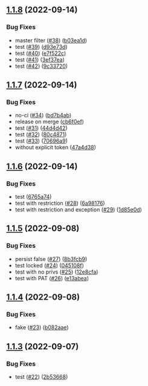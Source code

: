 ## [1.1.8](https://github.com/SocialGouv/actions-runner/compare/v1.1.7...v1.1.8) (2022-09-14)


### Bug Fixes

* master filter ([#38](https://github.com/SocialGouv/actions-runner/issues/38)) ([b03ea1d](https://github.com/SocialGouv/actions-runner/commit/b03ea1d7e706200c6f89d80f072aa25009224c4a))
* test ([#39](https://github.com/SocialGouv/actions-runner/issues/39)) ([d93e73d](https://github.com/SocialGouv/actions-runner/commit/d93e73d004f25e5ff255feb9330ce80f651cc0e6))
* test ([#40](https://github.com/SocialGouv/actions-runner/issues/40)) ([e7f522c](https://github.com/SocialGouv/actions-runner/commit/e7f522ce7a32719e3df6dd103d0e2365f2202150))
* test ([#41](https://github.com/SocialGouv/actions-runner/issues/41)) ([3ef37ea](https://github.com/SocialGouv/actions-runner/commit/3ef37eaa1a97fb4d8508d4a239b21fe572ea6e46))
* test ([#42](https://github.com/SocialGouv/actions-runner/issues/42)) ([9c33720](https://github.com/SocialGouv/actions-runner/commit/9c33720d3acf09c050cd56978bd72b03f2a0ab6b))

## [1.1.7](https://github.com/SocialGouv/actions-runner/compare/v1.1.6...v1.1.7) (2022-09-14)


### Bug Fixes

* no-ci ([#34](https://github.com/SocialGouv/actions-runner/issues/34)) ([bd7b4ab](https://github.com/SocialGouv/actions-runner/commit/bd7b4ab83cf14ce11ff577bf478eb7b18cdb979a))
* release on merge ([cb6f0ef](https://github.com/SocialGouv/actions-runner/commit/cb6f0ef3f1959ba9b31391ab2b25b6515377cb30))
* test ([#31](https://github.com/SocialGouv/actions-runner/issues/31)) ([44d4d42](https://github.com/SocialGouv/actions-runner/commit/44d4d4296dea2a9db498992e1be54c4604d648c6))
* test ([#32](https://github.com/SocialGouv/actions-runner/issues/32)) ([80c4871](https://github.com/SocialGouv/actions-runner/commit/80c4871eb280993b8a14039777dd034031c1baf4))
* test ([#33](https://github.com/SocialGouv/actions-runner/issues/33)) ([70696a9](https://github.com/SocialGouv/actions-runner/commit/70696a918547d1f583d52a16940c48cbcba69adc))
* without explicit token ([47a4d38](https://github.com/SocialGouv/actions-runner/commit/47a4d385318bd04025747fcd4b4f1e5453c9646c))

## [1.1.6](https://github.com/SocialGouv/actions-runner/compare/v1.1.5...v1.1.6) (2022-09-14)


### Bug Fixes

* test ([6765a74](https://github.com/SocialGouv/actions-runner/commit/6765a747351fb818702267560524c570ddc68e74))
* test with restriction ([#28](https://github.com/SocialGouv/actions-runner/issues/28)) ([6a98176](https://github.com/SocialGouv/actions-runner/commit/6a98176d2db1041ceee88aa674696859c1143671))
* test with restriction and exception ([#29](https://github.com/SocialGouv/actions-runner/issues/29)) ([1d85e0d](https://github.com/SocialGouv/actions-runner/commit/1d85e0dbd53557f96687a2201c46275f5b8f18b8))

## [1.1.5](https://github.com/SocialGouv/actions-runner/compare/v1.1.4...v1.1.5) (2022-09-08)


### Bug Fixes

* persist false ([#27](https://github.com/SocialGouv/actions-runner/issues/27)) ([8b3fcb9](https://github.com/SocialGouv/actions-runner/commit/8b3fcb9bc4861dc7d2eac03d156825a6f6af55a6))
* test locked ([#24](https://github.com/SocialGouv/actions-runner/issues/24)) ([045108f](https://github.com/SocialGouv/actions-runner/commit/045108f4547319bfec8e490290f84955a02a05e1))
* test with no privs ([#25](https://github.com/SocialGouv/actions-runner/issues/25)) ([12e8cfa](https://github.com/SocialGouv/actions-runner/commit/12e8cfa1a5739b3b3d9127003411c7740c2942ec))
* test with PAT ([#26](https://github.com/SocialGouv/actions-runner/issues/26)) ([e13abea](https://github.com/SocialGouv/actions-runner/commit/e13abeac5d39a80f5b81d94f462523ed36025308))

## [1.1.4](https://github.com/SocialGouv/actions-runner/compare/v1.1.3...v1.1.4) (2022-09-08)


### Bug Fixes

* fake ([#23](https://github.com/SocialGouv/actions-runner/issues/23)) ([b082aae](https://github.com/SocialGouv/actions-runner/commit/b082aae19bf2fd2149fa8e80c8a1961f16c387e3))

## [1.1.3](https://github.com/SocialGouv/actions-runner/compare/v1.1.2...v1.1.3) (2022-09-07)


### Bug Fixes

* test ([#22](https://github.com/SocialGouv/actions-runner/issues/22)) ([2b53668](https://github.com/SocialGouv/actions-runner/commit/2b53668ec5190f8127f4cf7879748eac8e1a8395))
